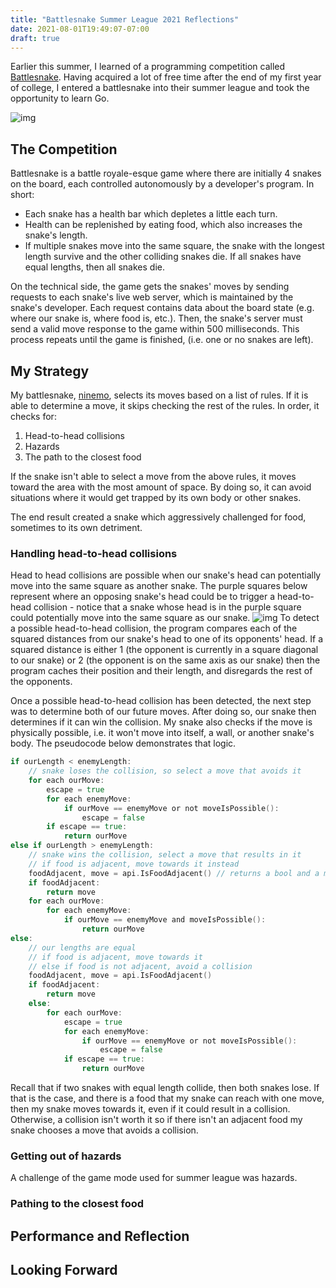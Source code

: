 ```yaml
---
title: "Battlesnake Summer League 2021 Reflections"
date: 2021-08-01T19:49:07-07:00
draft: true
---
```


Earlier this summer, I learned of a programming competition called [Battlesnake](https://play.battlesnake.com/).
Having acquired a lot of free time after the end of my first year of college, I entered a battlesnake into their summer league and took the opportunity to learn Go.

![img](/posts/img/battlesnake-su21-0.PNG)

## The Competition
Battlesnake is a battle royale-esque game where there are initially 4 snakes on the board, each controlled autonomously by a developer's program.
In short:
- Each snake has a health bar which depletes a little each turn.
- Health can be replenished by eating food, which also increases the snake's length.
- If multiple snakes move into the same square, the snake with the longest length survive and the other colliding snakes die.
If all snakes have equal lengths, then all snakes die.

On the technical side, the game gets the snakes' moves by sending requests to each snake's live web server, which is maintained by the snake's developer.
Each request contains data about the board state (e.g. where our snake is, where food is, etc.).
Then, the snake's server must send a valid move response to the game within 500 milliseconds.
This process repeats until the game is finished, (i.e. one or no snakes are left).

<!--- we should include a diagram of how it works technically -->


<!---
include format about the competition here?
-->

## My Strategy

My battlesnake, [ninemo](https://play.battlesnake.com/u/tenmo/ninemo/), selects its moves based on a list of rules.
If it is able to determine a move, it skips checking the rest of the rules.
In order, it checks for:
1. Head-to-head collisions
2. Hazards
3. The path to the closest food

If the snake isn't able to select a move from the above rules, it moves toward the area with the most amount of space.
By doing so, it can avoid situations where it would get trapped by its own body or other snakes.

The end result created a snake which aggressively challenged for food, sometimes to its own detriment.

### Handling head-to-head collisions
Head to head collisions are possible when our snake's head can potentially move into the same square as another snake.
The purple squares below represent where an opposing snake's head could be to trigger a head-to-head collision - notice that a snake whose head is in the purple square could potentially move into the same square as our snake.
![img](/posts/img/battlesnake-su21-2.PNG)
To detect a possible head-to-head collision, the program compares each of the squared distances from our snake's head to one of its opponents' head.
If a squared distance is either 1 (the opponent is currently in a square diagonal to our snake) or 2 (the opponent is on the same axis as our snake) then the program caches their position and their length, and disregards the rest of the opponents.

Once a possible head-to-head collision has been detected, the next step was to determine both of our future moves.
After doing so, our snake then determines if it can win the collision.
My snake also checks if the move is physically possible, i.e. it won't move into itself, a wall, or another snake's body.
The pseudocode below demonstrates that logic.

<!---
should we simplify the pseudocode more so it isnt as long?
-->

```go
if ourLength < enemyLength:
    // snake loses the collision, so select a move that avoids it
    for each ourMove:
        escape = true
        for each enemyMove:
            if ourMove == enemyMove or not moveIsPossible():
                escape = false
        if escape == true:
            return ourMove
else if ourLength > enemyLength:
    // snake wins the collision, select a move that results in it
    // if food is adjacent, move towards it instead
    foodAdjacent, move = api.IsFoodAdjacent() // returns a bool and a move if food is adjacent
    if foodAdjacent:
        return move
    for each ourMove:
        for each enemyMove:
            if ourMove == enemyMove and moveIsPossible():
                return ourMove
else:
    // our lengths are equal
    // if food is adjacent, move towards it
    // else if food is not adjacent, avoid a collision
    foodAdjacent, move = api.IsFoodAdjacent()
    if foodAdjacent:
        return move
    else:
        for each ourMove:
            escape = true
            for each enemyMove:
                if ourMove == enemyMove or not moveIsPossible():
                    escape = false
            if escape == true:
                return ourMove


```
Recall that if two snakes with equal length collide, then both snakes lose.
If that is the case, and there is a food that my snake can reach with one move, then my snake moves towards it, even if it could result in a collision.
Otherwise, a collision isn't worth it so if there isn't an adjacent food my snake chooses a move that avoids a collision.

### Getting out of hazards
A challenge of the game mode used for summer league was hazards.

<!---
continue here
-->

### Pathing to the closest food

## Performance and Reflection

## Looking Forward